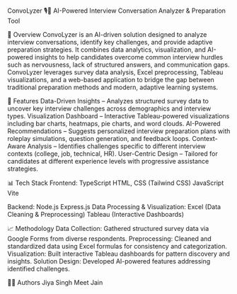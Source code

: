 ConvoLyzer 🎙️💬
AI-Powered Interview Conversation Analyzer & Preparation Tool

📌 Overview
ConvoLyzer is an AI-driven solution designed to analyze interview conversations, identify key challenges, and provide adaptive preparation strategies. 
It combines data analytics, visualization, and AI-powered insights to help candidates overcome common interview hurdles such as nervousness, lack of structured answers, and communication gaps.
ConvoLyzer leverages survey data analysis, Excel preprocessing, Tableau visualizations, and a web-based application to bridge the gap between traditional preparation methods and modern, adaptive learning systems.

🚀 Features
Data-Driven Insights – Analyzes structured survey data to uncover key interview challenges across demographics and interview types.
Visualization Dashboard – Interactive Tableau-powered visualizations including bar charts, heatmaps, pie charts, and word clouds.
AI-Powered Recommendations – Suggests personalized interview preparation plans with roleplay simulations, question generation, and feedback loops.
Context-Aware Analysis – Identifies challenges specific to different interview contexts (college, job, technical, HR).
User-Centric Design – Tailored for candidates at different experience levels with progressive assistance strategies.

📊 Tech Stack
Frontend:
TypeScript
HTML, CSS (Tailwind CSS)
JavaScript
Vite

Backend:
Node.js
Express.js
Data Processing & Visualization:
Excel (Data Cleaning & Preprocessing)
Tableau (Interactive Dashboards)

📈 Methodology
Data Collection: Gathered structured survey data via Google Forms from diverse respondents.
Preprocessing: Cleaned and standardized data using Excel formulas for consistency and categorization.
Visualization: Built interactive Tableau dashboards for pattern discovery and insights.
Solution Design: Developed AI-powered features addressing identified challenges.

👨‍💻 Authors
Jiya Singh
Meet Jain


